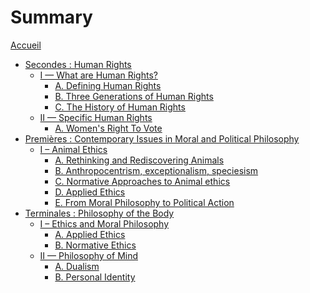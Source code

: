 # Summary

[Accueil](README.md)
<!-- [Introduction](intro.md) -->
- [Secondes : Human Rights](2ndes.md)
	- [I — What are Human Rights?](2ndes-I-whatAreHumanRights.md)
		- [A. Defining Human Rights](2ndes-I-A-definingHumanRights.md)
		- [B. Three Generations of Human Rights](2ndes-I-B-threeGenerationsOfHumanRights.md)
		- [C. The History of Human Rights](2ndes-I-C-historyOfHumanRights.md)
	- [II — Specific Human Rights](2ndes-II.md)
		- [A. Women's Right To Vote](2ndes-II-A-womensRightToVote.md)
		<!-- - [B. Freedom of Expression](2ndes-II-B-freedomOfExpression.md)
		- [C. Refugees and Migrants' Rights](2ndes-II-C-refugeesAndMigrantsRights.md) -->
	<!-- - [B. Defending Human Rights: How?](defending-human-rights.md)
		- [1/ Social movements and public figures](defending-human-rights-social-movements-and-public-figures.md)
		- [2/ Main treaties and institutions](defending-human-rights-treaties-and-institutions.md)
		- [3/ NGOs](defending-human-rights-ngos.md) -->
	<!-- - [D. Controversies about Human Rights](controversies-about-human-rights.md)
		[1/ Is the focus on rights the right solution?](controversies-about-human-rights-focus-on-rights.md)
		- [2/ Are human rights truly universal?](controversies-about-human-rights-universal.md)
		- [3/ Is the list of human rights too minimal or too maximal?](controversies-about-human-rights-list-minimal-or-maximal.md) -->
- [Premières : Contemporary Issues in Moral and Political Philosophy](1eres.md)
	- [I – Animal Ethics](1eres-I-animalEthics.md)
		- [A. Rethinking and Rediscovering Animals](1eres-I-A-rethinkingAndRediscoveringAnimals.md)
		- [B. Anthropocentrism, exceptionalism, speciesism](1eres-I-B-anthropocentrismExceptionalismeSpeciesism.md)
		- [C. Normative Approaches to Animal ethics](1eres-I-C-normativeEthics.md)
		- [D. Applied Ethics](1eres-I-D-appliedEthics.md)
		- [E. From Moral Philosophy to Political Action](1eres-I-E-fromMoralPhilosophyToPoliticalAction.md)
	<!-- 
	I.
		What are the different ways we use animals?
		[A. Do animals have minds?](1eres-I-A-doAnimalsHaveMinds.md)
		A. Rethinking and Rediscovering Animals : the evolution of ideas and attitude
			Breaking The Mechanistic View: How we see animals Differently today
		D. Applied Ethics
			1. Eating Meat
			2. Animal Testing

	abolitionnisme / réformisme
	The Political Turn in Animal Ethics -->
	<!-- - [A. Animal Ethics](animal-ethics.md)
		 - [1/ Introduction to the topic](animal-ethics-introduction.md)
		 - [2/ Understanding the animal mind](animal-ethics-animal-mind.md)
		 - [3/ The moral status of animals](animal-ethics-moral-status.md)
		 - [4/ Moral theories : deontological ethics and consequentialism](animal-ethics-moral-theories-deontology-and-consequentialism.md)
	- [B. Environmental Ethics](environmental-ethics.md)
		- [1/ Why should we care about the environment?](environmental-ethics-why.md)
		- [2/ Climate Change](environmental-ethics-climate-change.md)
	- [C. Feminism](feminism.md)
		- [1/ Introduction to the topic & Feminist glossary](feminism-introduction-glossary.md)
		- [2/ The three waves of feminism](feminism-three-waves.md) -->
	<!---- [4/ Applied animal ethics: case studies](animal-ethics-case-studies.md)
		- [5/ Animal ethics : moral theories](animal-ethics-moral-theories.md) -->
	<!--
		- [2/ Fighting climate change: How?](environmental-ethics-how.md)
		- [3/ Environmental ethics : moral theories](environmental-ethics-moral-theories.md)
		- [4/ Applied environmental ethics : case studies](environmental-ethics-case-studies.md) -->
	<!-- - [1/ Introduction to the topic](feminism-introduction.md)
		- [2/ The three waves of feminism](feminism-three-waves.md)
		- [3/ Inspiring feminists](feminism-inspiring-feminists.md)
		- [4/ Feminist glossary](feminism-glossary.md)
		- [5/ Controversies about feminism](feminism-controversies.md) -->
	<!--- [D. Anti-racism](anti-racism.md)
		 - [1/ Introduction to the topic](anti-racism-introduction.md)
		- [2/ Understanding racism](anti-racism-understanding.md)
		- [3/ Confronting racism](anti-racism-confronting.md) -->
- [Terminales : Philosophy of the Body](term.md)
	- [I – Ethics and Moral Philosophy](term-I-ethicsAndMoralPhilosophy.md)
		- [A. Applied Ethics](term-I-A-appliedEthics.md)
		- [B. Normative Ethics](term-I-B-normativeEthics.md)
	- [II — Philosophy of Mind](term-II-philosophyOfMind.md)
		- [A. Dualism](term-II-A-dualism.md)
		- [B. Personal Identity](term-II-B-personalIdentity.md)
	<!-- 
		Locke vs. Iris Marion Young
	- [III – Philosophy of Culture](term-III-philosophyOfCulture.md)
		- [A. Art](term-III-A-Art.md)
		- [B. Sport](term-III-B-Sport.md)
		technology ? workplace ?
	- [IV — Social and Political Philosophy](term-IV-socialAndPoliticalPhilosophy.md)
		- [](term-IV--.md)
		- [](term-IV--.md)
	- [V – Epistemology and Metaphysics](term-V-epistemologyAndMetaphysics.md)
		- [](term-V--.md)
		- [](term-V--.md)
	 -->
